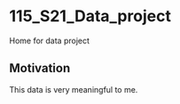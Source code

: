 # 115_S21_Data_project

Home for data project


## Motivation
This data is very meaningful to me. 

